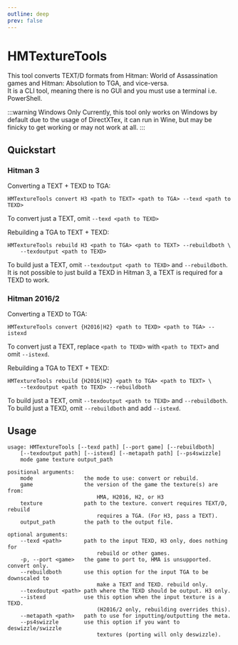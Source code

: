 ```yaml
---
outline: deep
prev: false
---
```


# HMTextureTools

This tool converts TEXT/D formats from Hitman: World of Assassination games and Hitman: Absolution to TGA, and vice-versa.  
It is a CLI tool, meaning there is no GUI and you must use a terminal i.e. PowerShell.

:::warning Windows Only
Currently, this tool only works on Windows by default due to the usage of DirectXTex, it can run in Wine, but may be finicky to get working or may not work at all.
:::

## Quickstart

### Hitman 3

Converting a TEXT + TEXD to TGA:
```
HMTextureTools convert H3 <path to TEXT> <path to TGA> --texd <path to TEXD>
```
To convert just a TEXT, omit `--texd <path to TEXD>`

Rebuilding a TGA to TEXT + TEXD:
```
HMTextureTools rebuild H3 <path to TGA> <path to TEXT> --rebuildboth \
    --texdoutput <path to TEXD>
```
To build just a TEXT, omit `--texdoutput <path to TEXD>` and `--rebuildboth`.  
It is not possible to just build a TEXD in Hitman 3, a TEXT is required for a TEXD to work.

### Hitman 2016/2

Converting a TEXD to TGA:
```
HMTextureTools convert {H2016|H2} <path to TEXD> <path to TGA> --istexd
```
To convert just a TEXT, replace `<path to TEXD>` with `<path to TEXT>` and omit `--istexd`.

Rebuilding a TGA to TEXT + TEXD:
```
HMTextureTools rebuild {H2016|H2} <path to TGA> <path to TEXT> \ 
    --texdoutput <path to TEXD> --rebuildboth
```
To build just a TEXT, omit `--texdoutput <path to TEXD>` and `--rebuildboth`.  
To build just a TEXD, omit `--rebuildboth` and add `--istexd`.

## Usage

```
usage: HMTextureTools [--texd path] [--port game] [--rebuildboth]
    [--texdoutput path] [--istexd] [--metapath path] [--ps4swizzle]
    mode game texture output_path

positional arguments:
    mode                the mode to use: convert or rebuild.
    game                the version of the game the texture(s) are from:
                            HMA, H2016, H2, or H3
    texture             path to the texture. convert requires TEXT/D, rebuild
                            requires a TGA. (For H3, pass a TEXT).
    output_path         the path to the output file.

optional arguments:
    --texd <path>       path to the input TEXD, H3 only, does nothing for 
                            rebuild or other games.
    -p, --port <game>   the game to port to, HMA is unsupported. convert only.
    --rebuildboth       use this option for the input TGA to be downscaled to
                            make a TEXT and TEXD. rebuild only.
    --texdoutput <path> path where the TEXD should be output. H3 only.
    --istexd            use this option when the input texture is a TEXD.
                            (H2016/2 only, rebuilding overrides this).
    --metapath <path>   path to use for inputting/outputting the meta.
    --ps4swizzle        use this option if you want to deswizzle/swizzle
                            textures (porting will only deswizzle).
```
